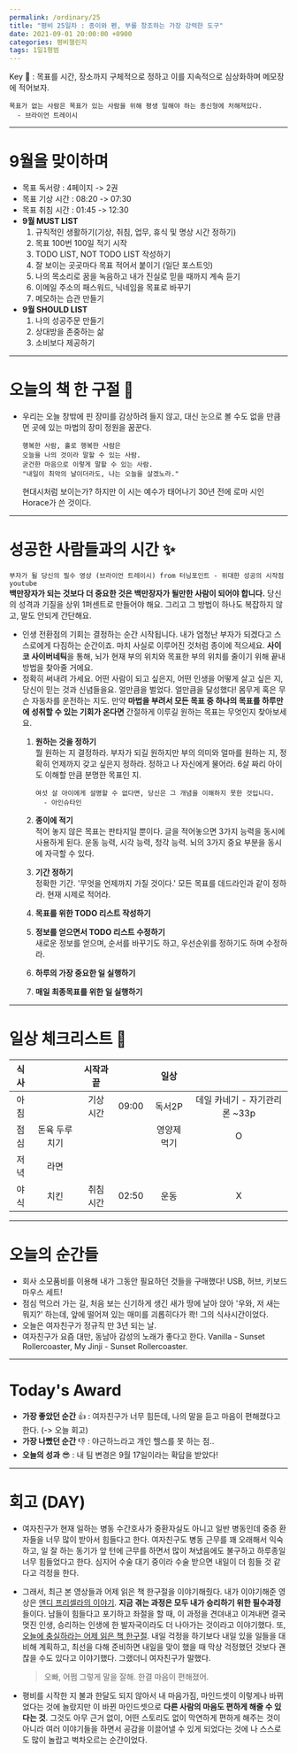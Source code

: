 ```yaml
---
permalink: /ordinary/25
title: "평비 25일차 : 종이와 펜, 부를 창조하는 가장 강력한 도구"
date: 2021-09-01 20:00:00 +0900
categories: 평비챌린지
tags: 1일1평범
---  
```

Key 🔑 : 목표를 시간, 장소까지 구체적으로 정하고 이를 지속적으로 심상화하며 메모장에 적어보자.
```
목표가 없는 사람은 목표가 있는 사람을 위해 평생 일해야 하는 종신형에 처해져있다.
  - 브라이언 트레이시
```

---
# 9월을 맞이하며
- 목표 독서량 : 4페이지 -> 2권
- 목표 기상 시간 : 08:20 -> 07:30
- 목표 취침 시간 : 01:45 -> 12:30
- **9월 MUST LIST**
  1. 규칙적인 생활하기(기상, 취침, 업무, 휴식 및 명상 시간 정하기)  
  2. 목표 100번 100일 적기 시작  
  3. TODO LIST, NOT TODO LIST 작성하기  
  4. 잘 보이는 곳곳마다 목표 적어서 붙이기 (일단 포스트잇)  
  5. 나의 목소리로 꿈을 녹음하고 내가 진실로 믿을 때까지 계속 듣기  
  6. 이메일 주소의 패스워드, 닉네임을 목표로 바꾸기  
  7. 메모하는 습관 만들기  
- **9월 SHOULD LIST**
  1. 나의 성공주문 만들기  
  2. 상대방을 존중하는 삶  
  3. 소비보다 제공하기  

---
# 오늘의 책 한 구절 📕
- 우리는 오늘 창밖에 핀 장미를 감상하려 들지 않고, 대신 눈으로 볼 수도 없을 만큼 먼 곳에 있는 마법의 장미 정원을 꿈꾼다.  

  ```
  행복한 사람, 홀로 행복한 사람은
  오늘을 나의 것이라 말할 수 있는 사람.
  굳건한 마음으로 이렇게 말할 수 있는 사람.
  "내일이 최악의 날이더라도, 나는 오늘을 살겠노라."
  ```

  현대시처럼 보이는가? 하지만 이 시는 예수가 태어나기 30년 전에 로마 시인 Horace가 쓴 것이다.  

---
# 성공한 사람들과의 시간 ✨
`부자가 될 당신의 필수 영상 (브라이언 트레이시) from 터닝포인트 - 위대한 성공의 시작점 youtube`  
**백만장자가 되는 것보다 더 중요한 것은 백만장자가 될만한 사람이 되어야 합니다.** 당신의 성격과 기질을 상위 1퍼센트로 만들어야 해요. 그리고 그 방법이 하나도 복잡하지 않고, 말도 안되게 간단해요.  
- 인생 전환점의 기회는 결정하는 순간 시작됩니다. 내가 엄청난 부자가 되겠다고 스스로에게 다짐하는 순간이죠. 마치 사실로 이루어진 것처럼 종이에 적으세요. **사이코 사이버네틱**을 통해, 뇌가 현재 부의 위치와 목표한 부의 위치를 줄이기 위해 끝내 방법을 찾아줄 거에요.  
- 정확히 써내려 가세요. 어떤 사람이 되고 싶은지, 어떤 인생을 어떻게 살고 싶은 지, 당신이 믿는 것과 신념들을요. 얼만큼을 벌었다. 얼만큼을 달성했다! 몸무게 혹은 무슨 자동차를 운전하는 지도. 만약 **마법을 부려서 모든 목표 중 하나의 목표를 하루만에 성취할 수 있는 기회가 온다면** 간절하게 이루길 원하는 목표는 무엇인지 찾아보세요.  
  1. **원하는 것을 정하기**  
    뭘 원하는 지 결정하라. 부자가 되길 원하지만 부의 의미와 얼마를 원하는 지, 정확히 언제까지 갖고 싶은지 정하라. 정하고 나 자신에게 물어라. 6살 짜리 아이도 이해할 만큼 분명한 목표인 지.  

      ```
      여섯 살 아이에게 설명할 수 없다면, 당신은 그 개념을 이해하지 못한 것입니다.
        - 아인슈타인
      ```  

  2. **종이에 적기**  
    적어 놓지 않은 목표는 판타지일 뿐이다. 글을 적어놓으면 3가지 능력을 동시에 사용하게 된다. 운동 능력, 시각 능력, 청각 능력. 뇌의 3가지 중요 부분을 동시에 자극할 수 있다.
  3. **기간 정하기**  
    정확한 기간. '무엇을 언제까지 가질 것이다.' 모든 목표를 데드라인과 같이 정하라. 현재 시제로 적어라.
  4. **목표를 위한 TODO 리스트 작성하기**  
  5. **정보를 얻으면서 TODO 리스트 수정하기**  
    새로운 정보를 얻으며, 순서를 바꾸기도 하고, 우선순위를 정하기도 하며 수정하라.
  6. **하루의 가장 중요한 일 실행하기**  
  7. **매일 최종목표를 위한 일 실행하기**  
 

---
# 일상 체크리스트 📃

| 식사 |  | 시작과 끝 |  | 일상 |  |
|:----:|:----:|:----:|:----:|:----:|:----:|
| 아침 |  | 기상 시간 | 09:00 | 독서2P | 데일 카네기 - 자기관리론 ~33p |
| 점심 | 돈육 두루치기 |  |  | 영양제 먹기 | O |
| 저녁 | 라면 |  |  |  |  |
| 야식 | 치킨 | 취침 시간 | 02:50 | 운동 | X |

---
# 오늘의 순간들
- 회사 소모품비를 이용해 내가 그동안 필요하던 것들을 구매했다! USB, 허브, 키보드마우스 세트!
- 점심 먹으러 가는 길, 처음 보는 신기하게 생긴 새가 땅에 날아 앉아 '우와, 저 새는 뭐지?' 하는데, 앞에 떨어져 있는 매미를 괴롭히다가 콱! 그의 식사시간이었다.
- 오늘은 여자친구가 정규직 만 3년 되는 날.
- 여자친구가 요즘 대만, 동남아 감성의 노래가 좋다고 한다.
  Vanilla - Sunset Rollercoaster, My Jinji - Sunset Rollercoaster.

---
# Today's Award
- **가장 좋았던 순간** 👍 : 여자친구가 너무 힘든데, 나의 말을 듣고 마음이 편해졌다고 한다. (-> 오늘 회고)
- **가장 나빴던 순간** 👎 : 야근하느라고 개인 헬스를 못 하는 점..
- **오늘의 성과** 😎 : 내 팀 변경은 9월 17일이라는 확답을 받았다!

---
# 회고 (DAY)
- 여자친구가 현재 일하는 병동 수간호사가 중환자실도 아니고 일반 병동인데 중증 환자들을 너무 많이 받아서 힘들다고 한다. 여자친구도 병동 근무를 꽤 오래해서 익숙하고, 일 잘 하는 동기가 앞 턴에 근무를 하면서 많이 쳐냈음에도 불구하고 하루종일 너무 힘들었다고 한다. 심지어 수술 대기 중이라 수술 받으면 내일이 더 힘들 것 같다고 걱정을 한다.  
- 그래서, 최근 본 영상들과 어제 읽은 책 한구절을 이야기해줬다. 내가 이야기해준 영상은 [앤디 프리셀라의 이야기](https://rlaghdcjf12.github.io/ordinary/22). **지금 겪는 과정은 모두 내가 승리하기 위한 필수과정**들이다. 남들이 힘들다고 포기하고 좌절을 할 때, 이 과정을 견뎌내고 이겨내면 결국 멋진 인생, 승리하는 인생에 한 발자국이라도 더 나아가는 것이라고 이야기했다. 또, [오늘에 충실하라는 어제 읽은 책 한구절](https://rlaghdcjf12.github.io/ordinary/24). 내일 걱정을 하기보다 내일 있을 일들을 대비해 계획하고, 최선을 다해 준비하면 내일을 맞이 했을 때 막상 걱정했던 것보다 괜찮을 수도 있다고 이야기했다. 그랬더니 여자친구가 말했다.

  > 오빠, 어쩜 그렇게 말을 잘해. 한결 마음이 편해졌어.

- 평비를 시작한 지 불과 한달도 되지 않아서 내 마음가짐, 마인드셋이 이렇게나 바뀌었다는 것에 놀랐지만 이 바뀐 마인드셋으로 **다른 사람의 마음도 편하게 해줄 수 있다는 것**. 그것도 아무 근거 없이, 어떤 스토리도 없이 막연하게 편하게 해주는 것이 아니라 여러 이야기들을 하면서 공감을 이끌어낼 수 있게 되었다는 것에 나 스스로도 많이 놀랍고 벅차오르는 순간이었다.